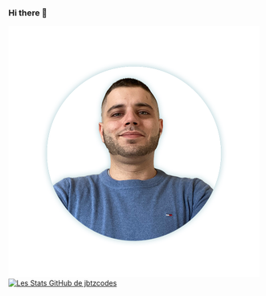 ### Hi there 👋
![Cover](https://github.com/jbtzcodes/jbtzcodes/blob/main/img/Image-profil.png)
[![Les Stats GitHub de jbtzcodes](https://github-readme-stats.vercel.app/api?jbtzcodes=anuraghazra)](https://github.com/anuraghazra/github-readme-stats)
<!--
**jbtzcodes/jbtzcodes** is a ✨ _special_ ✨ repository because its `README.md` (this file) appears on your GitHub profile.

Here are some ideas to get you started:

- 🔭 I’m currently working on ...
- 🌱 I’m currently learning ...
- 👯 I’m looking to collaborate on ...
- 🤔 I’m looking for help with ...
- 💬 Ask me about ...
- 📫 How to reach me: ...
- 😄 Pronouns: ...
- ⚡ Fun fact: ...
-->


